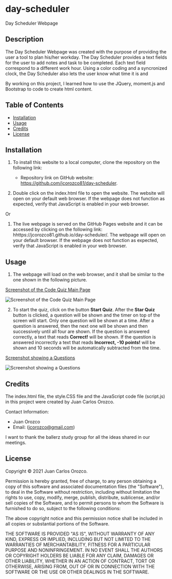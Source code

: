 # day-scheduler
Day Scheduler Webpage



## Description

The Day Scheduler Webpage was created with the purpose of providing the user a tool to plan his/her workday. The Day Scheduler provides a text fields for the user to add notes and task to be completed. Each text field correspond to a different work hour. Using a color coding and a syncronized clock, the Day Scheduler also lets the user know what time it is and 

By working on this project, I learned how to use the JQuery, moment.js and Bootstrap to code to create html content. 



## Table of Contents

- [Installation](#installation)
- [Usage](#usage)
- [Credits](#credits)
- [License](#license)



## Installation

1. To install this website to a local computer, clone the repository on the following link:
 
    * Repository link on GitHub website: https://github.com/jcorozco81/day-scheduler.

2. Double click on the index.html file to open the website. The website will open on your default web browser. If the webpage does not function as expected, verify that JavaScript is enabled in your web browser.

Or

1. The live webpage is served on the GitHub Pages website and it can be accessed by clicking on the following link: hhttps://jcorozco81.github.io/day-scheduler/. The webpage will open on your default browser. If the webpage does not function as expected, verify that JavaScript is enabled in your web browser.



## Usage

1. The webpage will load on the web browser, and it shall be similar to the one shown in the following picture.

[Screenshot of the Code Quiz Main Page](/assets/images/main-page.PNG)

![Screenshot of the Code Quiz Main Page](/assets/images/main-page.PNG)

2. To start the quiz, click on the button **Start Quiz**. After the **Star Quiz** button is clicked, a question will be shown and the timer on top of the screen will start. Only one question will be shown at a time. After a question is answered, then the next one will be shown and then successively until all four are shown. If the question is answered correctly, a text that reads **Correct!** will be shown. If the question is answered incorrectly a text that reads **Incorrect, -10 points!** will be shown and 10 seconds will be automatically subtracted from the time.

[Screenshot showing a Questions](/assets/images/questions.PNG)

![Screenshot showing a Questions](/assets/images/questions.PNG)





## Credits

The index.html file, the style.CSS file and the JavaScript code file (script.js) in this project were created by Juan Carlos Orozco.

Contact Information:
* Juan Orozco
* Email: (jcorozco@gmail.com)

I want to thank the ballerz study group for all the ideas shared in our meetings.

## License

Copyright © 2021 Juan Carlos Orozco.

Permission is hereby granted, free of charge, to any person obtaining a copy
of this software and associated documentation files (the "Software"), to deal
in the Software without restriction, including without limitation the rights
to use, copy, modify, merge, publish, distribute, sublicense, and/or sell
copies of the Software, and to permit persons to whom the Software is
furnished to do so, subject to the following conditions:

The above copyright notice and this permission notice shall be included in all
copies or substantial portions of the Software.

THE SOFTWARE IS PROVIDED "AS IS", WITHOUT WARRANTY OF ANY KIND, EXPRESS OR
IMPLIED, INCLUDING BUT NOT LIMITED TO THE WARRANTIES OF MERCHANTABILITY,
FITNESS FOR A PARTICULAR PURPOSE AND NONINFRINGEMENT. IN NO EVENT SHALL THE
AUTHORS OR COPYRIGHT HOLDERS BE LIABLE FOR ANY CLAIM, DAMAGES OR OTHER
LIABILITY, WHETHER IN AN ACTION OF CONTRACT, TORT OR OTHERWISE, ARISING FROM,
OUT OF OR IN CONNECTION WITH THE SOFTWARE OR THE USE OR OTHER DEALINGS IN THE
SOFTWARE.

